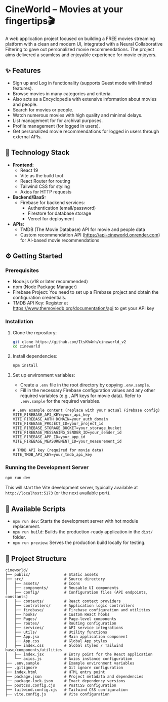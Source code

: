 # CineWorld – Movies at your fingertips🎬

A web application project focused on building a FREE movies streaming platform with a clean and modern UI, integrated with a Neural Collaborative Filtering to gave out personalized movie recommendations. The project aims delivered a seamless and enjoyable experience for movie enjoyers.

## ✨ Features

- Sign up and Log in functionality (supports Guest mode with limited features).
- Browse movies in many categories and criteria.
- Also acts as a Encyclopedia with extensive information about movies and people.
- Search for movies or people.
- Watch numerous movies with high quality and minimal delays.
- List management for for archival purposes.
- Profile management (for logged in users).
- Get personalized movie recommendations for logged in users through external APIs.

## 🚀 Technology Stack

- **Frontend:**
  - React 19
  - Vite as the build tool
  - React Router for routing
  - Tailwind CSS for styling
  - Axios for HTTP requests
- **Backend/BaaS:**
  - Firebase for backend services:
    - Authentication (email/password)
    - Firestore for database storage
    - Vercel for deployment
- **APIs:**
  - TMDB (The Movie Database) API for movie and people data
  - Custom recommendation API (<https://api-cineworld.onrender.com>) for AI-based movie recommendations

## ⚙️ Getting Started

### Prerequisites

- Node.js (v18 or later recommended)
- npm (Node Package Manager)
- Firebase Project: You need to set up a Firebase project and obtain the configuration credentials.
- TMDB API Key: Register at <https://www.themoviedb.org/documentation/api> to get your API key

### Installation

1. Clone the repository:

    ```bash
    git clone https://github.com/ItsKh4nh/cineworld_v2
    cd cineworld
    ```

2. Install dependencies:

    ```bash
    npm install
    ```

3. Set up environment variables:

    - Create a `.env` file in the root directory by copying `.env.sample`.
    - Fill in the necessary Firebase configuration values and any other required variables (e.g., API keys for movie data). Refer to `.env.sample` for the required variables.

    ```
    # .env example content (replace with your actual Firebase config)
    VITE_FIREBASE_API_KEY=your_api_key
    VITE_FIREBASE_AUTH_DOMAIN=your_auth_domain
    VITE_FIREBASE_PROJECT_ID=your_project_id
    VITE_FIREBASE_STORAGE_BUCKET=your_storage_bucket
    VITE_FIREBASE_MESSAGING_SENDER_ID=your_sender_id
    VITE_FIREBASE_APP_ID=your_app_id
    VITE_FIREBASE_MEASUREMENT_ID=your_measurement_id

    # TMDB API key (required for movie data)
    VITE_TMDB_API_KEY=your_tmdb_api_key
    ```

### Running the Development Server

```bash
npm run dev
```

This will start the Vite development server, typically available at `http://localhost:5173` (or the next available port).

## 📜 Available Scripts

- `npm run dev`: Starts the development server with hot module replacement.
- `npm run build`: Builds the production-ready application in the `dist/` folder.
- `npm run preview`: Serves the production build locally for testing.

## 📁 Project Structure

```
cineworld/
├── public/               # Static assets
├── src/                  # Source directory
│   ├── assets/           # Icons
│   ├── components/       # Reusable UI components
│   ├── config/           # Configuration files (API endpoints, constants)
│   ├── contexts/         # React context providers
│   ├── controllers/      # Application logic controllers
│   ├── firebase/         # Firebase configuration and utilities
│   ├── hooks/            # Custom React hooks
│   ├── Pages/            # Page-level components
│   ├── routes/           # Routing configuration
│   ├── services/         # API service integrations
│   ├── utils/            # Utility functions
│   ├── App.jsx           # Main application component
│   ├── App.css           # Global App styles
│   ├── index.css         # Global styles / Tailwind base/components/utilities
│   ├── index.jsx         # Entry point for the React application
│   └── axios.js          # Axios instance configuration
├── .env.sample           # Example environment variables
├── .gitignore            # Git ignore configuration
├── index.html            # HTML entry point
├── package.json          # Project metadata and dependencies
├── package-lock.json     # Exact dependency versions
├── postcss.config.cjs    # PostCSS configuration
├── tailwind.config.cjs   # Tailwind CSS configuration
├── vite.config.js        # Vite configuration
```
